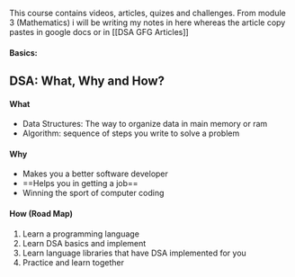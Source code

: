 This course contains videos, articles, quizes and challenges. From module 3 (Mathematics) i will be writing my notes in here whereas the article copy pastes in google docs or in [[DSA GFG Articles]] 
#### Basics:

## DSA: What, Why and How?
#### What
- Data Structures: The way to organize data in main memory or ram
- Algorithm: sequence of steps you write to solve a problem

#### Why
- Makes you a better software developer
- ==Helps you in getting a job==
- Winning the sport of computer coding

#### How (Road Map)
1) Learn a programming language
2) Learn DSA basics and implement
3) Learn language libraries that have DSA implemented for you
4) Practice and learn together


